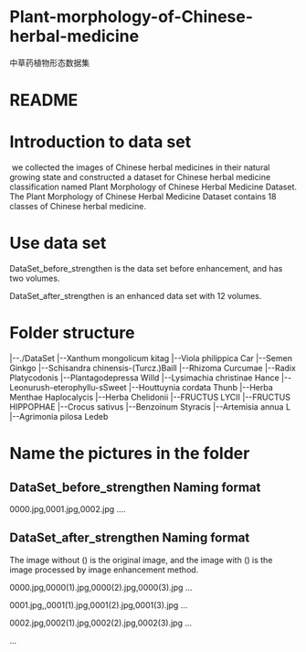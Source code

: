 # Plant-morphology-of-Chinese-herbal-medicine
中草药植物形态数据集
# README

# Introduction to data set

​		we collected the images of Chinese herbal medicines in their natural growing state and constructed a dataset for Chinese herbal medicine classification named Plant Morphology of Chinese Herbal Medicine Dataset. The Plant Morphology of Chinese Herbal Medicine Dataset contains 18 classes of Chinese herbal medicine.

# Use data set

DataSet_before_strengthen is the data set before enhancement, and has two volumes.

DataSet_after_strengthen is an enhanced data set with 12 volumes.

# Folder structure

|--./DataSet
   |--Xanthum mongolicum kitag
   |--Viola philippica Car
   |--Semen Ginkgo
   |--Schisandra chinensis-(Turcz.)Baill
   |--Rhizoma Curcumae
   |--Radix Platycodonis
   |--Plantagodepressa Willd
   |--Lysimachia christinae Hance
   |--Leonurush-eterophyllu-sSweet
   |--Houttuynia cordata Thunb
   |--Herba Menthae Haplocalycis
   |--Herba Chelidonii
   |--FRUCTUS LYCII
   |--FRUCTUS HIPPOPHAE
   |--Crocus sativus
   |--Benzoinum Styracis
   |--Artemisia annua L
   |--Agrimonia pilosa Ledeb



# Name the pictures in the folder

## DataSet_before_strengthen Naming format

0000.jpg,0001.jpg,0002.jpg ....

## DataSet_after_strengthen Naming format

The image without () is the original image, and the image with () is the image processed by image enhancement method.

0000.jpg,0000(1).jpg,0000(2).jpg,0000(3).jpg ...

0001.jpg,,0001(1).jpg,0001(2).jpg,0001(3).jpg ...

0002.jpg,0002(1).jpg,0002(2).jpg,0002(3).jpg ...

...

